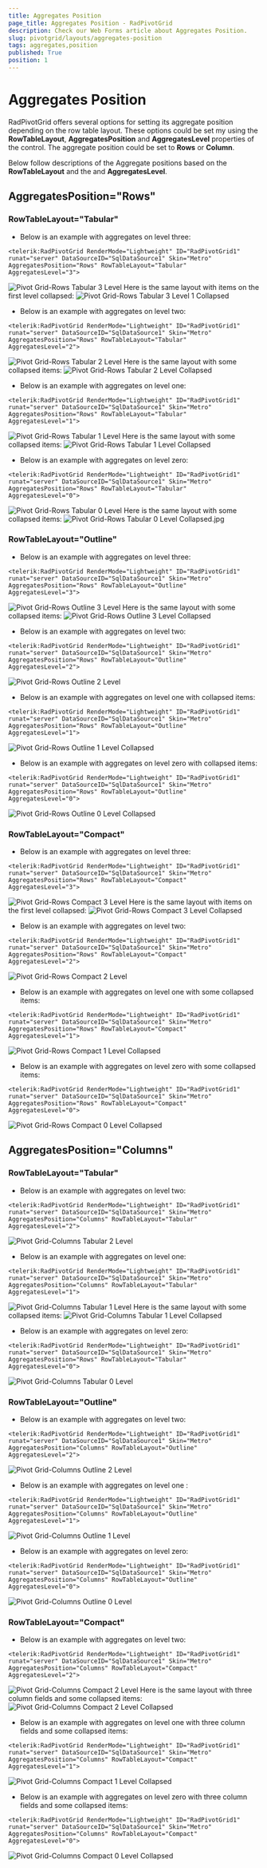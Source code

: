 ```yaml
---
title: Aggregates Position
page_title: Aggregates Position - RadPivotGrid
description: Check our Web Forms article about Aggregates Position.
slug: pivotgrid/layouts/aggregates-position
tags: aggregates,position
published: True
position: 1
---
```


# Aggregates Position



RadPivotGrid offers several options for setting its aggregate position depending on the row table layout. These options could be set my using the **RowTableLayout**, **AggregatesPosition** and **AggregatesLevel** properties of the control. The aggregate position could be set to **Rows** or **Column**.

Below follow descriptions of the Aggregate positions based on the **RowTableLayout** and the and **AggregatesLevel**.

## AggregatesPosition="Rows"

### **RowTableLayout="Tabular"**

* Below is an example with aggregates on level three:
````ASPNET
<telerik:RadPivotGrid RenderMode="Lightweight" ID="RadPivotGrid1" runat="server" DataSourceID="SqlDataSource1" Skin="Metro" AggregatesPosition="Rows" RowTableLayout="Tabular" AggregatesLevel="3">
````           

![Pivot Grid-Rows Tabular 3 Level](images/PivotGrid-RowsTabular3Level.jpg)
Here is the same layout with items on the first level collapsed:
![Pivot Grid-Rows Tabular 3 Level 1 Collapsed](images/PivotGrid-RowsTabular3Level1Collapsed.jpg)

* Below is an example with aggregates on level two:
````ASPNET
<telerik:RadPivotGrid RenderMode="Lightweight" ID="RadPivotGrid1" runat="server" DataSourceID="SqlDataSource1" Skin="Metro" AggregatesPosition="Rows" RowTableLayout="Tabular" AggregatesLevel="2">
````                

![Pivot Grid-Rows Tabular 2 Level](images/PivotGrid-RowsTabular2Level.jpg)
Here is the same layout with some collapsed items:
![Pivot Grid-Rows Tabular 2 Level Collapsed](images/PivotGrid-RowsTabular2LevelCollapsed.jpg)

* Below is an example with aggregates on level one:
````ASPNET
<telerik:RadPivotGrid RenderMode="Lightweight" ID="RadPivotGrid1" runat="server" DataSourceID="SqlDataSource1" Skin="Metro" AggregatesPosition="Rows" RowTableLayout="Tabular" AggregatesLevel="1">
````                

![Pivot Grid-Rows Tabular 1 Level](images/PivotGrid-RowsTabular1Level.jpg)
Here is the same layout with some collapsed items:
![Pivot Grid-Rows Tabular 1 Level Collapsed](images/PivotGrid-RowsTabular1LevelCollapsed.jpg)

* Below is an example with aggregates on level zero:
````ASPNET
<telerik:RadPivotGrid RenderMode="Lightweight" ID="RadPivotGrid1" runat="server" DataSourceID="SqlDataSource1" Skin="Metro" AggregatesPosition="Rows" RowTableLayout="Tabular" AggregatesLevel="0">
````                

![Pivot Grid-Rows Tabular 0 Level](images/PivotGrid-RowsTabular0Level.jpg)
Here is the same layout with some collapsed items:
![Pivot Grid-Rows Tabular 0 Level Collapsed.jpg](images/PivotGrid-RowsTabular0LevelCollapsed.jpg.png)

### **RowTableLayout="Outline"**

* Below is an example with aggregates on level three:
````ASPNET
<telerik:RadPivotGrid RenderMode="Lightweight" ID="RadPivotGrid1" runat="server" DataSourceID="SqlDataSource1" Skin="Metro" AggregatesPosition="Rows" RowTableLayout="Outline" AggregatesLevel="3">
````                

![Pivot Grid-Rows Outline 3 Level](images/PivotGrid-RowsOutline3Level.jpg)
Here is the same layout with some collapsed items:
![Pivot Grid-Rows Outline 3 Level Collapsed](images/PivotGrid-RowsOutline3LevelCollapsed.jpg)

* Below is an example with aggregates on level two:
````ASPNET
<telerik:RadPivotGrid RenderMode="Lightweight" ID="RadPivotGrid1" runat="server" DataSourceID="SqlDataSource1" Skin="Metro" AggregatesPosition="Rows" RowTableLayout="Outline" AggregatesLevel="2">
````                

![Pivot Grid-Rows Outline 2 Level](images/PivotGrid-RowsOutline2Level.jpg)

* Below is an example with aggregates on level one with collapsed items:
````ASPNET
<telerik:RadPivotGrid RenderMode="Lightweight" ID="RadPivotGrid1" runat="server" DataSourceID="SqlDataSource1" Skin="Metro" AggregatesPosition="Rows" RowTableLayout="Outline" AggregatesLevel="1">
````                

![Pivot Grid-Rows Outline 1 Level Collapsed](images/PivotGrid-RowsOutline1LevelCollapsed.jpg)

* Below is an example with aggregates on level zero with collapsed items:
````ASPNET
<telerik:RadPivotGrid RenderMode="Lightweight" ID="RadPivotGrid1" runat="server" DataSourceID="SqlDataSource1" Skin="Metro" AggregatesPosition="Rows" RowTableLayout="Outline" AggregatesLevel="0">
````                

![Pivot Grid-Rows Outline 0 Level Collapsed](images/PivotGrid-RowsOutline0LevelCollapsed.jpg)

### **RowTableLayout="Compact"**

* Below is an example with aggregates on level three:
````ASPNET
<telerik:RadPivotGrid RenderMode="Lightweight" ID="RadPivotGrid1" runat="server" DataSourceID="SqlDataSource1" Skin="Metro" AggregatesPosition="Rows" RowTableLayout="Compact" AggregatesLevel="3">
````                

![Pivot Grid-Rows Compact 3 Level](images/PivotGrid-RowsCompact3Level.jpg) 
Here is the same layout with items on the first level collapsed:
![Pivot Grid-Rows Compact 3 Level Collapsed](images/PivotGrid-RowsCompact3LevelCollapsed.jpg)

* Below is an example with aggregates on level two:
````ASPNET
<telerik:RadPivotGrid RenderMode="Lightweight" ID="RadPivotGrid1" runat="server" DataSourceID="SqlDataSource1" Skin="Metro" AggregatesPosition="Rows" RowTableLayout="Compact" AggregatesLevel="2">
````                

![Pivot Grid-Rows Compact 2 Level](images/PivotGrid-RowsCompact2Level.jpg)

* Below is an example with aggregates on level one with some collapsed items:
````ASPNET
<telerik:RadPivotGrid RenderMode="Lightweight" ID="RadPivotGrid1" runat="server" DataSourceID="SqlDataSource1" Skin="Metro" AggregatesPosition="Rows" RowTableLayout="Compact" AggregatesLevel="1">
````                

![Pivot Grid-Rows Compact 1 Level Collapsed](images/PivotGrid-RowsCompact1LevelCollapsed.jpg)

* Below is an example with aggregates on level zero with some collapsed items:
````ASPNET
<telerik:RadPivotGrid RenderMode="Lightweight" ID="RadPivotGrid1" runat="server" DataSourceID="SqlDataSource1" Skin="Metro" AggregatesPosition="Rows" RowTableLayout="Compact" AggregatesLevel="0">
````                

![Pivot Grid-Rows Compact 0 Level Collapsed](images/PivotGrid-RowsCompact0LevelCollapsed.jpg)

## AggregatesPosition="Columns"

### **RowTableLayout="Tabular"**

* Below is an example with aggregates on level two:
````ASPNET
<telerik:RadPivotGrid RenderMode="Lightweight" ID="RadPivotGrid1" runat="server" DataSourceID="SqlDataSource1" Skin="Metro" AggregatesPosition="Columns" RowTableLayout="Tabular" AggregatesLevel="2">
````                

![Pivot Grid-Columns Tabular 2 Level](images/PivotGrid-ColumnsTabular2Level.jpg)

* Below is an example with aggregates on level one:
````ASPNET
<telerik:RadPivotGrid RenderMode="Lightweight" ID="RadPivotGrid1" runat="server" DataSourceID="SqlDataSource1" Skin="Metro" AggregatesPosition="Columns" RowTableLayout="Tabular" AggregatesLevel="1">
````                

![Pivot Grid-Columns Tabular 1 Level](images/PivotGrid-ColumnsTabular1Level.jpg)
Here is the same layout with some collapsed items:
![Pivot Grid-Columns Tabular 1 Level Collapsed](images/PivotGrid-ColumnsTabular1LevelCollapsed.jpg)

* Below is an example with aggregates on level zero:
````ASPNET
<telerik:RadPivotGrid RenderMode="Lightweight" ID="RadPivotGrid1" runat="server" DataSourceID="SqlDataSource1" Skin="Metro" AggregatesPosition="Rows" RowTableLayout="Tabular" AggregatesLevel="0">
````                

![Pivot Grid-Columns Tabular 0 Level](images/PivotGrid-ColumnsTabular0Level.jpg)

### **RowTableLayout="Outline"**

* Below is an example with aggregates on level two:
````ASPNET
<telerik:RadPivotGrid RenderMode="Lightweight" ID="RadPivotGrid1" runat="server" DataSourceID="SqlDataSource1" Skin="Metro" AggregatesPosition="Columns" RowTableLayout="Outline" AggregatesLevel="2">
````                

![Pivot Grid-Columns Outline 2 Level](images/PivotGrid-ColumnsOutline2Level.jpg)

* Below is an example with aggregates on level one :
````ASPNET
<telerik:RadPivotGrid RenderMode="Lightweight" ID="RadPivotGrid1" runat="server" DataSourceID="SqlDataSource1" Skin="Metro" AggregatesPosition="Columns" RowTableLayout="Outline" AggregatesLevel="1">
````                

![Pivot Grid-Columns Outline 1 Level](images/PivotGrid-ColumnsOutline1Level.jpg)

* Below is an example with aggregates on level zero:
````ASPNET
<telerik:RadPivotGrid RenderMode="Lightweight" ID="RadPivotGrid1" runat="server" DataSourceID="SqlDataSource1" Skin="Metro" AggregatesPosition="Columns" RowTableLayout="Outline" AggregatesLevel="0">
````                

![Pivot Grid-Columns Outline 0 Level](images/PivotGrid-ColumnsOutline0Level.jpg)

### **RowTableLayout="Compact"**

* Below is an example with aggregates on level two:
````ASPNET
<telerik:RadPivotGrid RenderMode="Lightweight" ID="RadPivotGrid1" runat="server" DataSourceID="SqlDataSource1" Skin="Metro" AggregatesPosition="Columns" RowTableLayout="Compact" AggregatesLevel="2">
````                

![Pivot Grid-Columns Compact 2 Level](images/PivotGrid-ColumnsCompact2Level.jpg)
Here is the same layout with three column fields and some collapsed items:
![Pivot Grid-Columns Compact 2 Level Collapsed](images/PivotGrid-ColumnsCompact2LevelCollapsed.jpg)

* Below is an example with aggregates on level one with three column fields and some collapsed items:
````ASPNET
<telerik:RadPivotGrid RenderMode="Lightweight" ID="RadPivotGrid1" runat="server" DataSourceID="SqlDataSource1" Skin="Metro" AggregatesPosition="Columns" RowTableLayout="Compact" AggregatesLevel="1">
````                

![Pivot Grid-Columns Compact 1 Level Collapsed](images/PivotGrid-ColumnsCompact1LevelCollapsed.jpg)

* Below is an example with aggregates on level zero with three column fields and some collapsed items:
````ASPNET
<telerik:RadPivotGrid RenderMode="Lightweight" ID="RadPivotGrid1" runat="server" DataSourceID="SqlDataSource1" Skin="Metro" AggregatesPosition="Columns" RowTableLayout="Compact" AggregatesLevel="0">
````

![Pivot Grid-Columns Compact 0 Level Collapsed](images/PivotGrid-ColumnsCompact0LevelCollapsed.jpg)
